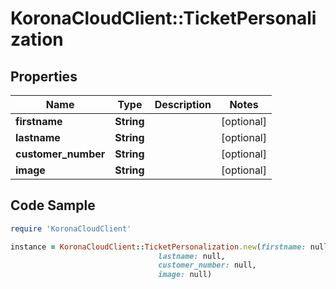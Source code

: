 # KoronaCloudClient::TicketPersonalization

## Properties

Name | Type | Description | Notes
------------ | ------------- | ------------- | -------------
**firstname** | **String** |  | [optional] 
**lastname** | **String** |  | [optional] 
**customer_number** | **String** |  | [optional] 
**image** | **String** |  | [optional] 

## Code Sample

```ruby
require 'KoronaCloudClient'

instance = KoronaCloudClient::TicketPersonalization.new(firstname: null,
                                 lastname: null,
                                 customer_number: null,
                                 image: null)
```


